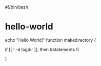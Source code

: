 #!/bin/bash
# hello-world

echo "Hello World!"
function makedirectory {

 if [[  ! -d logdir ]]; then
   #statements
 fi

}
